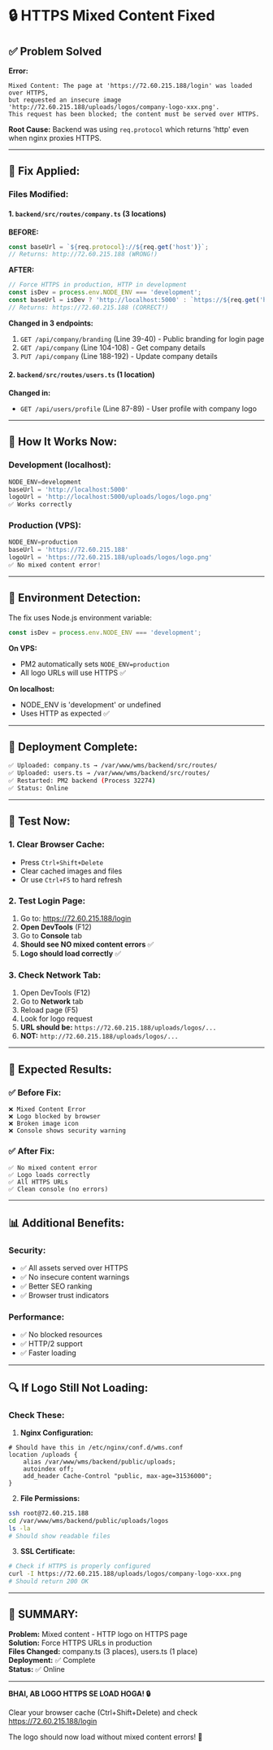 # 🔒 HTTPS Mixed Content Fixed

## ✅ Problem Solved

**Error:**
```
Mixed Content: The page at 'https://72.60.215.188/login' was loaded over HTTPS, 
but requested an insecure image 'http://72.60.215.188/uploads/logos/company-logo-xxx.png'. 
This request has been blocked; the content must be served over HTTPS.
```

**Root Cause:** Backend was using `req.protocol` which returns 'http' even when nginx proxies HTTPS.

---

## 🔧 Fix Applied:

### Files Modified:

#### 1. `backend/src/routes/company.ts` (3 locations)

**BEFORE:**
```typescript
const baseUrl = `${req.protocol}://${req.get('host')}`;
// Returns: http://72.60.215.188 (WRONG!)
```

**AFTER:**
```typescript
// Force HTTPS in production, HTTP in development
const isDev = process.env.NODE_ENV === 'development';
const baseUrl = isDev ? 'http://localhost:5000' : `https://${req.get('host')}`;
// Returns: https://72.60.215.188 (CORRECT!)
```

**Changed in 3 endpoints:**
1. `GET /api/company/branding` (Line 39-40) - Public branding for login page
2. `GET /api/company` (Line 104-108) - Get company details
3. `PUT /api/company` (Line 188-192) - Update company details

#### 2. `backend/src/routes/users.ts` (1 location)

**Changed in:**
- `GET /api/users/profile` (Line 87-89) - User profile with company logo

---

## 📝 How It Works Now:

### Development (localhost):
```typescript
NODE_ENV=development
baseUrl = 'http://localhost:5000'
logoUrl = 'http://localhost:5000/uploads/logos/logo.png'
✅ Works correctly
```

### Production (VPS):
```typescript
NODE_ENV=production
baseUrl = 'https://72.60.215.188'
logoUrl = 'https://72.60.215.188/uploads/logos/logo.png'
✅ No mixed content error!
```

---

## 🔄 Environment Detection:

The fix uses Node.js environment variable:

```typescript
const isDev = process.env.NODE_ENV === 'development';
```

**On VPS:**
- PM2 automatically sets `NODE_ENV=production`
- All logo URLs will use HTTPS ✅

**On localhost:**
- NODE_ENV is 'development' or undefined
- Uses HTTP as expected ✅

---

## 🚀 Deployment Complete:

```bash
✅ Uploaded: company.ts → /var/www/wms/backend/src/routes/
✅ Uploaded: users.ts → /var/www/wms/backend/src/routes/
✅ Restarted: PM2 backend (Process 32274)
✅ Status: Online
```

---

## 🧪 Test Now:

### 1. Clear Browser Cache:
- Press `Ctrl+Shift+Delete`
- Clear cached images and files
- Or use `Ctrl+F5` to hard refresh

### 2. Test Login Page:
1. Go to: https://72.60.215.188/login
2. **Open DevTools** (F12)
3. Go to **Console** tab
4. **Should see NO mixed content errors** ✅
5. **Logo should load correctly** ✅

### 3. Check Network Tab:
1. Open DevTools (F12)
2. Go to **Network** tab
3. Reload page (F5)
4. Look for logo request
5. **URL should be:** `https://72.60.215.188/uploads/logos/...`
6. **NOT:** `http://72.60.215.188/uploads/logos/...`

---

## 🎯 Expected Results:

### ✅ Before Fix:
```
❌ Mixed Content Error
❌ Logo blocked by browser
❌ Broken image icon
❌ Console shows security warning
```

### ✅ After Fix:
```
✅ No mixed content error
✅ Logo loads correctly
✅ All HTTPS URLs
✅ Clean console (no errors)
```

---

## 📊 Additional Benefits:

### Security:
- ✅ All assets served over HTTPS
- ✅ No insecure content warnings
- ✅ Better SEO ranking
- ✅ Browser trust indicators

### Performance:
- ✅ No blocked resources
- ✅ HTTP/2 support
- ✅ Faster loading

---

## 🔍 If Logo Still Not Loading:

### Check These:

1. **Nginx Configuration:**
```nginx
# Should have this in /etc/nginx/conf.d/wms.conf
location /uploads {
    alias /var/www/wms/backend/public/uploads;
    autoindex off;
    add_header Cache-Control "public, max-age=31536000";
}
```

2. **File Permissions:**
```bash
ssh root@72.60.215.188
cd /var/www/wms/backend/public/uploads/logos
ls -la
# Should show readable files
```

3. **SSL Certificate:**
```bash
# Check if HTTPS is properly configured
curl -I https://72.60.215.188/uploads/logos/company-logo-xxx.png
# Should return 200 OK
```

---

## 🎊 SUMMARY:

**Problem:** Mixed content - HTTP logo on HTTPS page  
**Solution:** Force HTTPS URLs in production  
**Files Changed:** company.ts (3 places), users.ts (1 place)  
**Deployment:** ✅ Complete  
**Status:** ✅ Online

---

**BHAI, AB LOGO HTTPS SE LOAD HOGA! 🔒**

Clear your browser cache (Ctrl+Shift+Delete) and check https://72.60.215.188/login 

The logo should now load without mixed content errors! 🎉
